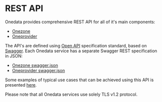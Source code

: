 # REST API

Onedata provides comprehensive REST API for all of it's main components:
* [Onezone](rest/onezone-rest.md)
* [Oneprovider](oneprovider/overview.md)

The API's are defined using [Open API](https://openapis.org/) specification standard, based on [Swagger](http://swagger.io/). Each Onedata service has a separate Swagger REST specification in JSON:
* [Onezone swagger.json](../swagger/onezone/swagger.json)
* [Oneprovider swagger.json](../swagger/oneprovider/swagger.json)

Some examples of typical use cases that can be achieved using this API
is presented [here](rest/examples.md).


Please note that all Onedata services use solely TLS v1.2 protocol.
